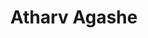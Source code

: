 ---
title: Atharv Agashe
image: "@assets/people/AVA.webp"
startYear: "2024"
endYear: "2025"
pronouns: "he/him"
social: 
    website: "https://atharvagashe.com/"
---